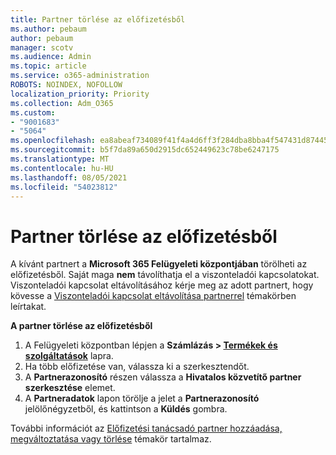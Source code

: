 ```yaml
---
title: Partner törlése az előfizetésből
ms.author: pebaum
author: pebaum
manager: scotv
ms.audience: Admin
ms.topic: article
ms.service: o365-administration
ROBOTS: NOINDEX, NOFOLLOW
localization_priority: Priority
ms.collection: Adm_O365
ms.custom:
- "9001683"
- "5064"
ms.openlocfilehash: ea8abeaf734089f41f4a4d6ff3f284dba8bba4f547431d87445c249983dccb55
ms.sourcegitcommit: b5f7da89a650d2915dc652449623c78be6247175
ms.translationtype: MT
ms.contentlocale: hu-HU
ms.lasthandoff: 08/05/2021
ms.locfileid: "54023812"
---
```

# <a name="remove-a-partner-from-a-subscription"></a>Partner törlése az előfizetésből

A kívánt partnert a **Microsoft 365 Felügyeleti központjában** törölheti az előfizetésből. Saját maga **nem** távolíthatja el a viszonteladói kapcsolatokat. Viszonteladói kapcsolat eltávolításához kérje meg az adott partnert, hogy kövesse a [Viszonteladói kapcsolat eltávolítása partnerrel](https://docs.microsoft.com/partner-center/remove-a-relationship) témakörben leírtakat.

**A partner törlése az előfizetésből**

1. A Felügyeleti központban lépjen a **Számlázás > [Termékek és szolgáltatások](https://go.microsoft.com/fwlink/p/?linkid=842054)** lapra.
2. Ha több előfizetése van, válassza ki a szerkesztendőt.
3. A **Partnerazonosító** részen válassza a **Hivatalos közvetítő partner szerkesztése** elemet.
4. A **Partneradatok** lapon törölje a jelet a **Partnerazonosító** jelölőnégyzetből, és kattintson a **Küldés** gombra.

További információt az [Előfizetési tanácsadó partner hozzáadása, megváltoztatása vagy törlése](https://docs.microsoft.com/microsoft-365/admin/misc/add-partner?view=o365-worldwide) témakör tartalmaz.
